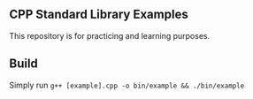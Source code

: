 ## CPP Standard Library Examples

This repository is for practicing and learning purposes.

## Build

Simply run `g++ [example].cpp -o bin/example && ./bin/example`